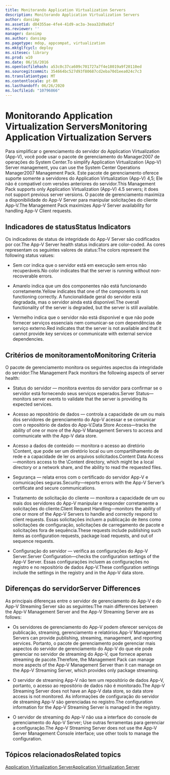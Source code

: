 ```yaml
---
title: Monitorando Application Virtualization Servers
description: Monitorando Application Virtualization Servers
author: dansimp
ms.assetid: d84355ae-4fe4-41d9-ac3a-3eaa32d9a61f
ms.reviewer: ''
manager: dansimp
ms.author: dansimp
ms.pagetype: mdop, appcompat, virtualization
ms.mktglfcycl: deploy
ms.sitesec: library
ms.prod: w10
ms.date: 06/16/2016
ms.openlocfilehash: a53c0c37ca609c701727a7f4e18019a9f20110ed
ms.sourcegitcommit: 354664bc527d93f80687cd2eba70d1eea024c7c3
ms.translationtype: MT
ms.contentlocale: pt-BR
ms.lasthandoff: 06/26/2020
ms.locfileid: "10796866"
---
```

# <span data-ttu-id="87f65-103">Monitorando Application Virtualization Servers</span><span class="sxs-lookup"><span data-stu-id="87f65-103">Monitoring Application Virtualization Servers</span></span>


<span data-ttu-id="87f65-104">Para simplificar o gerenciamento do servidor do Application Virtualization (App-V), você pode usar o pacote de gerenciamento do Manager2007 de operações do System Center.</span><span class="sxs-lookup"><span data-stu-id="87f65-104">To simplify Application Virtualization (App-V) Server management, you can use the System Center Operations Manager2007 Management Pack.</span></span> <span data-ttu-id="87f65-105">Este pacote de gerenciamento oferece suporte somente a servidores do Application Virtualization (App-V) 4,5; Ele não é compatível com versões anteriores do servidor.</span><span class="sxs-lookup"><span data-stu-id="87f65-105">This Management Pack supports only Application Virtualization (App-V) 4.5 servers; it does not support previous server versions.</span></span> <span data-ttu-id="87f65-106">O pacote de gerenciamento maximiza a disponibilidade do App-V Server para manipular solicitações do cliente App-V.</span><span class="sxs-lookup"><span data-stu-id="87f65-106">The Management Pack maximizes App-V Server availability for handling App-V Client requests.</span></span>

## <span data-ttu-id="87f65-107">Indicadores de status</span><span class="sxs-lookup"><span data-stu-id="87f65-107">Status Indicators</span></span>


<span data-ttu-id="87f65-108">Os indicadores de status de integridade do App-V Server são codificados por cor.</span><span class="sxs-lookup"><span data-stu-id="87f65-108">The App-V Server health status indicators are color-coded.</span></span> <span data-ttu-id="87f65-109">As cores representam os seguintes valores de status:</span><span class="sxs-lookup"><span data-stu-id="87f65-109">The colors represent the following status values:</span></span>

-   <span data-ttu-id="87f65-110">Sem cor indica que o servidor está em execução sem erros não recuperáveis.</span><span class="sxs-lookup"><span data-stu-id="87f65-110">No color indicates that the server is running without non-recoverable errors.</span></span>

-   <span data-ttu-id="87f65-111">Amarelo indica que um dos componentes não está funcionando corretamente.</span><span class="sxs-lookup"><span data-stu-id="87f65-111">Yellow indicates that one of the components is not functioning correctly.</span></span> <span data-ttu-id="87f65-112">A funcionalidade geral do servidor está degradada, mas o servidor ainda está disponível.</span><span class="sxs-lookup"><span data-stu-id="87f65-112">The overall functionality of the server is degraded, but the server is still available.</span></span>

-   <span data-ttu-id="87f65-113">Vermelho indica que o servidor não está disponível e que não pode fornecer serviços essenciais nem comunicar-se com dependências de serviço externo.</span><span class="sxs-lookup"><span data-stu-id="87f65-113">Red indicates that the server is not available and that it cannot provide key services or communicate with external service dependencies.</span></span>

## <span data-ttu-id="87f65-114">Critérios de monitoramento</span><span class="sxs-lookup"><span data-stu-id="87f65-114">Monitoring Criteria</span></span>


<span data-ttu-id="87f65-115">O pacote de gerenciamento monitora os seguintes aspectos da integridade do servidor:</span><span class="sxs-lookup"><span data-stu-id="87f65-115">The Management Pack monitors the following aspects of server health:</span></span>

-   <span data-ttu-id="87f65-116">Status do servidor — monitora eventos do servidor para confirmar se o servidor está fornecendo seus serviços esperados.</span><span class="sxs-lookup"><span data-stu-id="87f65-116">Server Status—monitors server events to validate that the server is providing its expected services.</span></span>

-   <span data-ttu-id="87f65-117">Acesso ao repositório de dados — controla a capacidade de um ou mais dos servidores de gerenciamento do App-V acessar e se comunicar com o repositório de dados do App-V.</span><span class="sxs-lookup"><span data-stu-id="87f65-117">Data Store Access—tracks the ability of one or more of the App-V Management Servers to access and communicate with the App-V data store.</span></span>

-   <span data-ttu-id="87f65-118">Acesso a dados de conteúdo — monitora o acesso ao diretório \\Content, que pode ser um diretório local ou um compartilhamento de rede e a capacidade de ler os arquivos solicitados.</span><span class="sxs-lookup"><span data-stu-id="87f65-118">Content Data Access—monitors access to the \\Content directory, which might be a local directory or a network share, and the ability to read the requested files.</span></span>

-   <span data-ttu-id="87f65-119">Segurança — relata erros com o certificado do servidor App-V e comunicações seguras.</span><span class="sxs-lookup"><span data-stu-id="87f65-119">Security—reports errors with the App-V Server’s certificate and secure communications.</span></span>

-   <span data-ttu-id="87f65-120">Tratamento de solicitação do cliente — monitora a capacidade de um ou mais dos servidores do App-V manipular e responder corretamente a solicitações do cliente.</span><span class="sxs-lookup"><span data-stu-id="87f65-120">Client Request Handling—monitors the ability of one or more of the App-V Servers to handle and correctly respond to client requests.</span></span> <span data-ttu-id="87f65-121">Essas solicitações incluem a publicação de itens como solicitações de configuração, solicitações de carregamento de pacote e solicitações fora de sequência.</span><span class="sxs-lookup"><span data-stu-id="87f65-121">These requests include publishing such items as configuration requests, package load requests, and out of sequence requests.</span></span>

-   <span data-ttu-id="87f65-122">Configuração do servidor — verifica as configurações do App-V Server.</span><span class="sxs-lookup"><span data-stu-id="87f65-122">Server Configuration—checks the configuration settings of the App-V Server.</span></span> <span data-ttu-id="87f65-123">Essas configurações incluem as configurações no registro e no repositório de dados App-V.</span><span class="sxs-lookup"><span data-stu-id="87f65-123">These configuration settings include the settings in the registry and in the App-V data store.</span></span>

## <span data-ttu-id="87f65-124">Diferenças do servidor</span><span class="sxs-lookup"><span data-stu-id="87f65-124">Server Differences</span></span>


<span data-ttu-id="87f65-125">As principais diferenças entre o servidor de gerenciamento do App-V e do App-V Streaming Server são as seguintes:</span><span class="sxs-lookup"><span data-stu-id="87f65-125">The main differences between the App-V Management Server and the App-V Streaming Server are as follows:</span></span>

-   <span data-ttu-id="87f65-126">Os servidores de gerenciamento do App-V podem oferecer serviços de publicação, streaming, gerenciamento e relatórios.</span><span class="sxs-lookup"><span data-stu-id="87f65-126">App-V Management Servers can provide publishing, streaming, management, and reporting services.</span></span> <span data-ttu-id="87f65-127">Portanto, o pacote de gerenciamento pode gerenciar mais aspectos do servidor de gerenciamento do App-V do que ele pode gerenciar no servidor de streaming do App-V, que fornece apenas streaming de pacote.</span><span class="sxs-lookup"><span data-stu-id="87f65-127">Therefore, the Management Pack can manage more aspects of the App-V Management Server than it can manage on the App-V Streaming Server, which provides only package streaming.</span></span>

-   <span data-ttu-id="87f65-128">O servidor de streaming App-V não tem um repositório de dados App-V, portanto, o acesso ao repositório de dados não é monitorado.</span><span class="sxs-lookup"><span data-stu-id="87f65-128">The App-V Streaming Server does not have an App-V data store, so data store access is not monitored.</span></span> <span data-ttu-id="87f65-129">As informações de configuração do servidor de streaming App-V são gerenciadas no registro.</span><span class="sxs-lookup"><span data-stu-id="87f65-129">The configuration information for the App-V Streaming Server is managed in the registry.</span></span>

-   <span data-ttu-id="87f65-130">O servidor de streaming do App-V não usa a interface do console de gerenciamento do App-V Server; Use outras ferramentas para gerenciar a configuração.</span><span class="sxs-lookup"><span data-stu-id="87f65-130">The App-V Streaming Server does not use the App-V Server Management Console interface; use other tools to manage the configuration.</span></span>

## <span data-ttu-id="87f65-131">Tópicos relacionados</span><span class="sxs-lookup"><span data-stu-id="87f65-131">Related topics</span></span>


[<span data-ttu-id="87f65-132">Application Virtualization Server</span><span class="sxs-lookup"><span data-stu-id="87f65-132">Application Virtualization Server</span></span>](application-virtualization-server.md)

 

 





